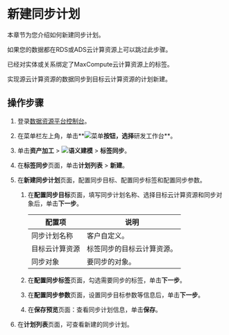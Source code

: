 # 新建同步计划

本章节为您介绍如何新建同步计划。

如果您的数据都在RDS或ADS云计算资源上可以跳过此步骤。

已经对实体或关系绑定了MaxCompute云计算资源上的标签。

实现源云计算资源的数据同步到目标云计算资源的计划新建。

## 操作步骤

1.  登录[数据资源平台控制台](https://dataq.console.aliyun.com)。

2.  在菜单栏左上角，单击**![菜单](https://static-aliyun-doc.oss-accelerate.aliyuncs.com/assets/img/zh-CN/6504337061/p188771.png)**按钮，选择**研发工作台**。

3.  单击**资产加工** \> **![语义建模](https://static-aliyun-doc.oss-accelerate.aliyuncs.com/assets/img/zh-CN/1290330161/p208848.png)** \> **标签同步**。

4.  在**标签同步**页面，单击**计划列表** \> **新建**。

5.  在**新建同步计划**页面，配置同步目标、配置同步标签和配置同步参数。

    1.  在**配置同步目标**页面，填写同步计划名称、选择目标云计算资源和同步对象后，单击**下一步**。

        |配置项|说明|
        |---|--|
        |同步计划名称|客户自定义。|
        |目标云计算资源|标签同步的目标云计算资源。|
        |同步对象|要同步的对象。|

    2.  在**配置同步标签**页面，勾选需要同步的标签，单击**下一步**。

    3.  在**配置同步参数**页面，设置同步目标参数等信息后，单击**下一步**。

    4.  在**保存预览**页面：查看同步计划信息，单击**保存**。

6.  在**计划列表**页面，可查看新建的同步计划。


